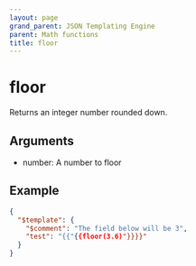 ```yaml
---
layout: page
grand_parent: JSON Templating Engine
parent: Math functions
title: floor
---
```


# floor

Returns an integer number rounded down.

## Arguments

 - number: A number to floor

## Example

```json
{
  "$template": {
    "$comment": "The field below will be 3",
    "test": "{{"{{floor(3.6)"}}}}"
  }
}
```